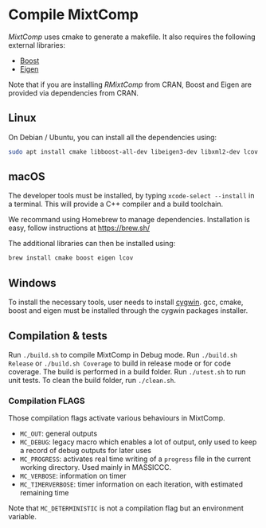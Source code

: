 # Compile MixtComp

*MixtComp* uses cmake to generate a makefile. It also requires the following external libraries:

- [Boost](https://www.boost.org/)
- [Eigen](http://eigen.tuxfamily.org)

Note that if you are installing *RMixtComp* from CRAN, Boost and Eigen are provided via dependencies from CRAN.

## Linux

On Debian / Ubuntu, you can install all the dependencies using:

``` bash
sudo apt install cmake libboost-all-dev libeigen3-dev libxml2-dev lcov
```

## macOS

The developer tools must be installed, by typing `xcode-select --install` in a terminal. This will provide a C++ compiler and a build toolchain.

We recommand using Homebrew to manage dependencies. Installation is easy, follow instructions at <https://brew.sh/>

The additional libraries can then be installed using:

``` bash
brew install cmake boost eigen lcov
```

## Windows

To install the necessary tools, user needs to install [cygwin](https://www.cygwin.com/). gcc, cmake, boost and eigen must be installed through the cygwin packages installer.

## Compilation & tests

Run `./build.sh` to compile MixtComp in Debug mode. Run `./build.sh Release` or `./build.sh Coverage` to build in release mode or for code coverage. The build is performed in a build folder.
Run `./utest.sh` to run unit tests.
To clean the build folder, run `./clean.sh`.

### Compilation FLAGS

Those compilation flags activate various behaviours in MixtComp.

- `MC_OUT`: general outputs
- `MC_DEBUG`: legacy macro which enables a lot of output, only used to keep a record of debug outputs for later uses
- `MC_PROGRESS`: activates real time writing of a `progress` file in the current working directory. Used mainly in MASSICCC.
- `MC_VERBOSE`: information on timer
- `MC_TIMERVERBOSE`: timer information on each iteration, with estimated remaining time

Note that `MC_DETERMINISTIC` is not a compilation flag but an environment variable.
